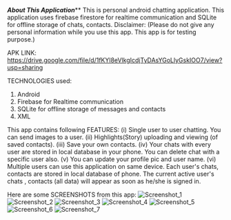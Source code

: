 *****************About This Application*******************
This is personal android chatting  application. This application uses firebase firestore for realtime communication and SQLite for offline storage of chats, contacts. 
Disclaimer:
(Please do not give any personal information while you use this app. This app is for testing purpose.)

APK LINK: https://drive.google.com/file/d/1fKYl8eVlkgIcdjTyDAsYGoLlyGskIOO7/view?usp=sharing

TECHNOLOGIES used:
1. Android 
2. Firebase for Realtime communication
3. SQLite for offline storage of messages and contacts
4. XML

This app contains following FEATURES:
(i)  Single user to user chatting. You can send images to a user.
(ii) Highlights(Story) uploading and viewing (of saved contacts).
(iii) Save your own contacts.
(iv) Your chats with every user are stored in local database in your phone. You can delete chat with a specific user also.
(v) You can update your profile pic and user name.
(vi) Multiple users can use this application on same device. Each user's chats, contacts are stored in local database of phone. The current active user's chats , contacts (all data) will appear as soon as he/she is signed in.

Here are some SCREENSHOTS from this app:
![Screenshot_1](https://github.com/raghav-mehra/Personal-Messenger/assets/121507554/6c9d2212-8969-4489-b127-eda2289308eb)
![Screenshot_2](https://github.com/raghav-mehra/Personal-Messenger/assets/121507554/709694db-1e07-4cd1-848b-a3727b4b53d4)
![Screenshot_3](https://github.com/raghav-mehra/Personal-Messenger/assets/121507554/9f236007-7df9-4f99-bc34-7d6c0d5401fb)
![Screenshot_4](https://github.com/raghav-mehra/Personal-Messenger/assets/121507554/746e11a0-9b7b-4a31-bf72-44aef71aac31)
![Screenshot_5](https://github.com/raghav-mehra/Personal-Messenger/assets/121507554/b8cb34f4-cfc7-44ac-978b-944e600c92e5)
![Screenshot_6](https://github.com/raghav-mehra/Personal-Messenger/assets/121507554/f9880462-c8bf-48c9-80af-48aec10a6235)
![Screenshot_7](https://github.com/raghav-mehra/Personal-Messenger/assets/121507554/a97837ef-3b7f-4294-878c-bf76bdad15cc)

